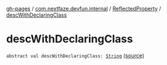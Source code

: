 [gh-pages](../../index.md) / [com.nextfaze.devfun.internal](../index.md) / [ReflectedProperty](index.md) / [descWithDeclaringClass](./desc-with-declaring-class.md)

# descWithDeclaringClass

`abstract val descWithDeclaringClass: `[`String`](https://kotlinlang.org/api/latest/jvm/stdlib/kotlin/-string/index.html) [(source)](https://github.com/NextFaze/dev-fun/tree/master/devfun/src/main/java/com/nextfaze/devfun/internal/Reflected.kt#L61)